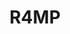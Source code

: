 ---
layout: home

title: R4MP
titleTemplate: Documentation

hero:
  name: R4MP
  text: Reusable Accessible Mapping Platform
  tagline: Documentation
  image:
    src: /logo.svg
    alt: RAMP 4 Logo
  actions:
    - theme: brand
      text: Get Started
      link: toc
    - theme: alt
      text: API Reference
      link: https://ramp4-pcar4.github.io/ramp4-pcar4/api-tech-docs # TODO: Update me!
    - theme: alt
      text: GitHub
      link: https://github.com/ramp4-pcar4/ramp4-pcar4

features:
  - icon: 😀
    title: Accessible
    details: Lorem ipsum...
  - icon: 🎉
    title: Vite Markdown
    details: Lorem ipsum...
  - icon: 🍁
    title: Emoji
    details: Lorem ipsum...
  - icon: 😎
    title: Stylish and cool
    details: Lorem ipsum...
---